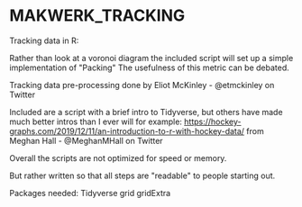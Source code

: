 # MAKWERK_TRACKING
Tracking data in R:

Rather than look at a voronoi diagram the included script will set up a simple implementation of "Packing"
The usefulness of this metric can be debated.

Tracking data pre-processing done by Eliot McKinley - @etmckinley on Twitter

Included are a script with a brief intro to Tidyverse, but others have made much better intros than I ever will for example:
https://hockey-graphs.com/2019/12/11/an-introduction-to-r-with-hockey-data/ from Meghan Hall - @MeghanMHall on Twitter


Overall the scripts are not optimized for speed or memory.

But rather written so that all steps are "readable" to people starting out.

Packages needed:
Tidyverse
grid
gridExtra
